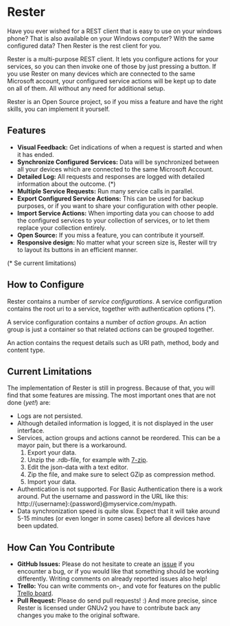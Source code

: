 # Rester

Have you ever wished for a REST client that is easy to use on your windows phone? That is also available on your Windows computer? With the same configured data? Then Rester is the rest client for you.

Rester is a multi-purpose REST client. It lets you configure actions for your services, so you can then invoke one of those by just pressing a button. If you use Rester on many devices which are connected to the same Microsoft account, your configured service actions will be kept up to date on all of them. All without any need for additional setup.

Rester is an Open Source project, so if you miss a feature and have the right skills, you can implement it yourself.

## Features

* **Visual Feedback:** Get indications of when a request is started and when it has ended.
* **Synchronize Configured Services:** Data will be synchronized between all your devices which are connected to the same Microsoft Account.
* **Detailed Log:** All requests and responses are logged with detailed information about the outcome. (*)
* **Multiple Service Requests:** Run many service calls in parallel.
* **Export Configured Service Actions:** This can be used for backup purposes, or if you want to share your configuration with other people.
* **Import Service Actions:** When importing data you can choose to add the configured services to your collection of services, or to let them replace your collection entirely.
* **Open Source:** If you miss a feature, you can contribute it yourself. 
* **Responsive design:** No matter what your screen size is, Rester will try to layout its buttons in an efficient manner.

(* Se current limitations)

## How to Configure

Rester contains a number of *service configurations*. A service configuration contains the root uri to a service, together with authentication options (*).

A service configuration contains a number of *action groups*. An action group is just a container so that related *actions* can be grouped together.

An action contains the request details such as URI path, method, body and content type.

## Current Limitations

The implementation of Rester is still in progress. Because of that, you will find that some features are missing. The most important ones that are not done (*yet!*) are:

* Logs are not persisted.
* Although detailed information is logged, it is not displayed in the user interface.
* Services, action groups and actions cannot be reordered. This can be a mayor pain, but there is a workaround.
	1. Export your data.
	2. Unzip the .rdb-file, for example with [7-zip](http://www.7-zip.org/).
	3. Edit the json-data with a text editor.
	4. Zip the file, and make sure to select GZip as compression method.
	5. Import your data.
* Authentication is not supported. For Basic Authentication there is a work around. Put the username and password in the URL like this: http://{username}:{password}@myservice.com/mypath.
* Data synchronization speed is quite slow. Expect that it will take around 5-15 minutes (or even longer in some cases) before all devices have been updated.

## How Can You Contribute

* **GitHub Issues:** Please do not hesitate to create an [issue](https://github.com/johanclasson/Rester/issues) if you encounter a bug, or if you would like that something should be working differently. Writing comments on already reported issues also help!
* **Trello:**  You can write comments on-, and vote for features on the public [Trello board](https://trello.com/b/f19z4Wwu).
* **Pull Request:** Please do send pull requests! :) And more precise, since Rester is licensed under GNUv2 you have to contribute back any changes you make to the original software.
